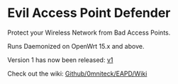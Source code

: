 # Evil Access Point Defender
Protect your Wireless Network from Bad Access Points.

Runs Daemonized on OpenWrt 15.x and above.

Version 1 has now been released: <a href="https://github.com/0mniteck/EAPD/releases/tag/v1">v1</a>

Check out the wiki: <a href="https://github.com/0mniteck/EAPD/wiki/Wiki">Github/0mniteck/EAPD/Wiki</a>
